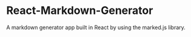 # React-Markdown-Generator

A markdown generator app built in React by using the marked.js library.

